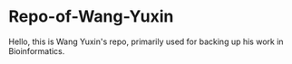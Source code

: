 # Repo-of-Wang-Yuxin
Hello, this is Wang Yuxin's repo, primarily used for backing up his work in Bioinformatics.
